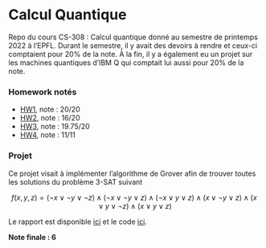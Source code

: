 # Calcul Quantique
Repo du cours CS-308 : Calcul quantique donné au semestre de printemps 2022 ä l’EPFL. Durant le semestre, il y avait des devoirs à rendre et ceux-ci comptaient pour 20% de la note. À la fin, il y a également eu un projet sur les machines quantiques d’IBM Q qui comptait lui aussi pour 20% de la note. 

### Homework notés 

- [HW1](homework/QC_HWG1.pdf), note : 20/20
- [HW2](homework/QC_HWG2.pdf), note : 16/20
- [HW3](homework/QC_HWG3.pdf), note : 19.75/20
- [HW4](homework/QC_HWG4.pdf), note : 11/11

### Projet 

Ce projet visait à implémenter l’algorithme de Grover afin de trouver toutes les solutions du problème $3$-SAT suivant 

$$
f(x,y,z) = (\lnot x \lor \lnot y \lor\lnot z) \land (\lnot x \lor \lnot y \lor z)\land (\lnot x \lor y \lor z)\land(x \lor \lnot y \lor z)\land(x \lor y \lor \lnot z) \land (x \lor y \lor z)
$$

Le rapport est disponible [ici](projet/Mini_Project_Grover_X_3_SAT__Copy_.pdf) et le code [ici](projet/grover_algorithm.py). 

**Note finale : 6** 

